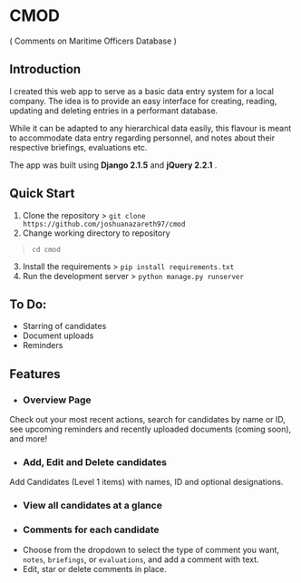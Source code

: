# CMOD
( Comments on Maritime Officers Database )

## Introduction

  I created this web app to serve as a basic data entry system for a local company. The idea is to provide an easy interface for creating, reading, updating and deleting entries in a performant database.

  While it can be adapted to any hierarchical data easily, this flavour is meant to accommodate data entry regarding personnel, and notes about their respective briefings, evaluations etc.

  The app was built using **Django 2.1.5** and **jQuery 2.2.1** .

## Quick Start

  1. Clone the repository
    > `git clone https://github.com/joshuanazareth97/cmod`
  2. Change working directory to repository
  > `cd cmod`
  3. Install the requirements
    > `pip install requirements.txt`
  4. Run the development server
    > `python manage.py runserver`


## To Do:
  - Starring of candidates
  - Document uploads
  - Reminders


## Features

  - ### Overview Page
  Check out your most recent actions, search for candidates by name or ID, see upcoming reminders and recently uploaded documents (coming soon), and more!

  - ### Add, Edit and Delete candidates
  Add Candidates (Level 1 items) with names, ID and optional designations.

  - ### View all candidates at a glance


  - ### Comments for each candidate
  * Choose from the dropdown to select the type of comment you want, `notes`, `briefings`, or `evaluations`, and add a comment with text.
  * Edit, star or delete comments in place.
